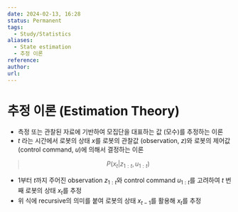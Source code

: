 ```yaml
---
date: 2024-02-13, 16:28
status: Permanent
tags:
  - Study/Statistics
aliases:
  - State estimation
  - 추정 이론
reference: 
author: 
url:
---
```

# 추정 이론 (Estimation Theory)
- 측정 또는 관찰된 자료에 기반하여 모집단을 대표하는 값 (모수)를 추정하는 이론
- $t$ 라는 시간에서 로봇의 상태 $x$를 로봇의 관찰값 (observation, $z$)와 로봇의 제어값 (control command, $u$)에 의해서 결정하는 이론
> $$P(x_t|z_{1:t}, u_{1:t})$$
- 1부터 $t$까지 주어진 observation $z_{1:t}$와 control command $u_{1:t}$를 고려하여 $t$ 번째 로봇의 상태 $x_t$를 추정
- 위 식에 recursive의 의미를 붙여 로봇의 상태 $x_{t-1}$를 활용해 $x_t$를 추정